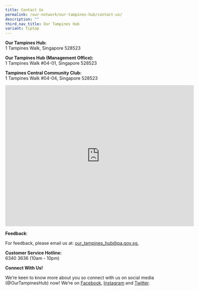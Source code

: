 ```yaml
---
title: Contact Us
permalink: /our-network/our-tampines-hub/contact-us/
description: ""
third_nav_title: Our Tampines Hub
variant: tiptap
---
```

<p><strong>Our Tampines Hub:</strong><br>1 Tampines Walk, Singapore 528523</p><p><strong>Our Tampines Hub (Management Office):</strong><br>1 Tampines Walk #04-01, Singapore 528523</p><p><strong>Tampines Central Community Club:</strong><br>1 Tampines Walk #04-04, Singapore 528523</p><div class="iframe-wrapper"><iframe style="border:0;" height="450" width="600" allowfullscreen="true" frameborder="0" src="https://www.google.com/maps/embed?pb=!1m18!1m12!1m3!1d3988.7057538508507!2d103.93817251533109!3d1.3531132619404518!2m3!1f0!2f0!3f0!3m2!1i1024!2i768!4f13.1!3m3!1m2!1s0x31da3d128a4fe9e1%3A0x8c07ccfeaa2603b8!2s1%20Tampines%20Walk%2C%20%2304-04%20Our%20Tampines%20Hub%2C%20Singapore%20528523!5e0!3m2!1sen!2ssg!4v1655785520273!5m2!1sen!2ssg"></iframe></div><p><strong>Feedback</strong>:</p><p>For feedback, please email us at: <a href="mailto:our_tampines_hub@pa.gov.sg." rel="noopener noreferrer nofollow" target="_blank">our_tampines_hub@pa.gov.sg.</a></p><p><strong>Customer Service Hotline:</strong><br>6340 3636 (10am - 10pm)</p><p><strong>Connect With Us!</strong></p><p>We’re keen to know more about you so connect with us on social media (@OurTampinesHub) now! We’re on <a href="https://www.facebook.com/OurTampinesHub/" rel="noopener noreferrer nofollow" target="_blank">Facebook</a>, <a href="https://www.instagram.com/accounts/login/?next=/ourtampineshub/" rel="noopener noreferrer nofollow" target="_blank">Instagram</a> and <a href="https://twitter.com/ourtampineshub?lang=en" rel="noopener noreferrer nofollow" target="_blank">Twitter</a>.</p>